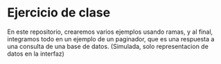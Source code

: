 # Ejercicio de clase

En este repositorio, crearemos varios ejemplos usando ramas, y al final, integramos todo en un ejemplo de un paginador, que es una respuesta a una consulta de una base de datos. (Simulada, solo representacion de datos en la interfaz)